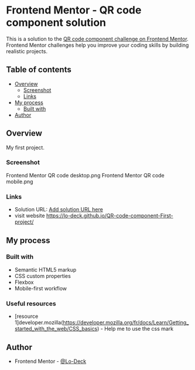 # Frontend Mentor - QR code component solution

This is a solution to the [QR code component challenge on Frontend Mentor](https://www.frontendmentor.io/challenges/qr-code-component-iux_sIO_H). Frontend Mentor challenges help you improve your coding skills by building realistic projects. 

## Table of contents

- [Overview](#overview)
  - [Screenshot](#screenshot)
  - [Links](#links)
- [My process](#my-process)
  - [Built with](#built-with)
- [Author](#author)

## Overview
My first project.

### Screenshot
Frontend Mentor QR code desktop.png
Frontend Mentor QR code mobile.png

### Links

- Solution URL: [Add solution URL here]([https://your-solution-url.com](https://github.com/Lo-Deck/QR-code-component-First-project))
- visit website  https://lo-deck.github.io/QR-code-component-First-project/


## My process

### Built with

- Semantic HTML5 markup
- CSS custom properties
- Flexbox
- Mobile-first workflow



### Useful resources

- [resource 1]developer.mozilla(https://developer.mozilla.org/fr/docs/Learn/Getting_started_with_the_web/CSS_basics) - Help me to use the css mark

## Author


- Frontend Mentor - [@Lo-Deck](https://www.frontendmentor.io/profile/Lo-Deck)


